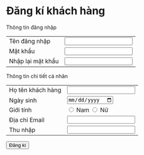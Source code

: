 <!DOCTYPE html>
<html lang="vi">

<head>
    <meta charset="UTF-8">
    <title>Đăng kí khách hàng</title>
    <link rel="stylesheet" href="DangKiKhachHang.css">
</head>

<body>
    <form action="#" method="post">
        <h1>Đăng kí khách hàng</h1>
        <div class="info">
            <p>Thông tin đăng nhập</p>
            <table>
                <tr>
                    <td><span class="text">Tên đăng nhập</span></td>
                    <td><input type="text" required></td>
                </tr>
                <tr>
                    <td><span class="text">Mật khẩu</span></td>
                    <td><input type="password" required></td>
                </tr>
                <tr>
                    <td><span class="text">Nhập lại mật khẩu</span></td>
                    <td><input type="password" required></td>
                </tr>
            </table>
        </div>
        <div class="info">
            <p>Thông tin chi tiết cá nhân</p>
            <table>
                <tr>
                    <td><span class="text">Họ tên khách hàng</span></td>
                    <td><input type="text" required></td>
                </tr>
                <tr>
                    <td><span class="text">Ngày sinh</span></td>
                    <td><input type="date" required></td>
                </tr>
                <tr>
                    <td><span class="text">Giới tính</span></td>
                    <td>
                        <input type="radio" name="gioi_tinh" value="Nam">
                        <label for="gioi_tinh">Nam</label>
                        <input type="radio" name="gioi_tinh" value="Nữ">
                        <label for="gioi_tinh">Nữ</label>
                    </td>
                </tr>
                <tr>
                    <td><span class="text">Địa chỉ Email</span></td>
                    <td><input type="email"></td>
                </tr>
                <tr>
                    <td><span class="text">Thu nhập</span></td>
                    <td><input type="number"></td>
                </tr>
            </table>
        </div>
        <input type="submit" value="Đăng kí">
    </form>
</body>

</html>
